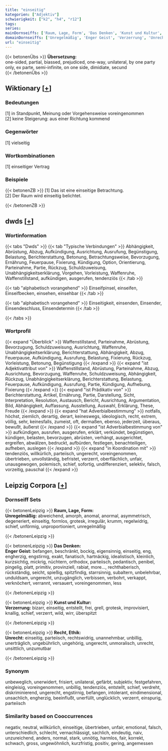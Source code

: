 ```yaml
---
title: "einseitig"
kategorien: ["Adjektiv"]
schwierigkeit: ["k2", "h4", "r12"]
tags:
series:
mainDornseiffs: ['Raum, Lage, Form', 'Das Denken', 'Kunst und Kultur', 'Recht, Ethik']
domainDornseiffs: ['Unregelmäßig', 'Enger Geist', 'Verzerrung', 'Unrecht']
url: "einseitig"
---
```


{{< betonenÜbs >}}
**Übersetzung:**  
one-sided, partial, biassed, prejudiced, one-way, unilateral, by one party only, ex parte, semi-infinite, on one side, dimidiate, secund  
{{< /betonenÜbs >}}

## Wiktionary [[+](https://de.wiktionary.org/wiki/einseitig)]

### Bedeutungen
[1] in Standpunkt, Meinung oder Vorgehensweise voreingenommen  
[2] keine Steigerung: aus einer Richtung kommend  

### Gegenwörter
[1] vielseitig  

### Wortkombinationen
[1] einseitiger Vertrag  

### Beispiele
{{< betonenZB >}}
[1] Das ist eine einseitige Betrachtung.  
[2] Der Raum wird einseitig belichtet.  

{{< /betonenZB >}}


## dwds [[+](https://www.dwds.de/wb/einseitig)]

### Wortinformation
{{< tabs "Dwds" >}}
{{< tab "Typische Verbindungen" >}}
Abhängigkeit, Abrüstung, Abzug, Aufkündigung, Ausrichtung, Ausrufung, Begünstigung, Belastung, Berichterstattung, Betonung, Betrachtungsweise, Bevorzugung, Ernährung, Feuerpause, Fixierung, Kündigung, Option, Orientierung, Parteinahme, Partie, Rückzug, Schuldzuweisung, Unabhängigkeitserklärung, Vorgehen, Vorleistung, Waffenruhe, Waffenstillstand, aufkündigen, ausgerufen, tendenziös
{{< /tab >}}

{{< tab "alphabetisch vorangehend" >}}
Einseifpinsel, einseifen, Einseifbecken, einsehen, einsehbar
{{< /tab >}}

{{< tab "alphabetisch vorangehend" >}}
Einseitigkeit, einsenden, Einsender, Einsendeschluss, Einsendetermin
{{< /tab >}}

{{< /tabs >}}

### Wortprofil
{{< expand "Überblick" >}} Waffenstillstand, Parteinahme, Abrüstung, Bevorzugung, Schuldzuweisung, Ausrichtung, Waffenruhe, Unabhängigkeitserklärung, Berichterstattung, Abhängigkeit, Abzug, Feuerpause, Aufkündigung, Ausrufung, Belastung, Fixierung, Rückzug, Vorleistung, Betonung, Begünstigung {{< /expand >}}
{{< expand "ist Adjektivattribut von" >}} Waffenstillstand, Abrüstung, Parteinahme, Abzug, Ausrichtung, Bevorzugung, Waffenruhe, Schuldzuweisung, Abhängigkeit, Rückzug, Unabhängigkeitserklärung, Berichterstattung, Belastung, Feuerpause, Aufkündigung, Ausrufung, Partie, Kündigung, Aufhebung, Fixierung {{< /expand >}}
{{< expand "ist Prädikativ von" >}} Berichterstattung, Artikel, Ernährung, Partie, Darstellung, Sicht, Interpretation, Resolution, Austausch, Bericht, Ausrichtung, Argumentation, Bild, Abhängigkeit, Auffassung, Ausstellung, Auswahl, Erklärung, These, Freude {{< /expand >}}
{{< expand "hat Adverbialbestimmung" >}} notfalls, höchst, ziemlich, derartig, derart, keineswegs, ideologisch, recht, extrem, völlig, sehr, keinesfalls, zumeist, oft, dermaßen, ebenso, jederzeit, überaus, bewußt, äußerst {{< /expand >}}
{{< expand "ist Adverbialbestimmung von" >}} aufkündigen, ausrufen, ausgerufen, erklärt, verkündet, begünstigen, kündigen, belasten, bevorzugen, abrüsten, verhängt, ausgerichtet, ergreifen, abwälzen, bedruckt, aufbürden, festlegen, benachteiligen, aufheben, auslegen {{< /expand >}}
{{< expand "in Koordination mit" >}} tendenziös, willkürlich, parteiisch, ungerecht, voreingenommen, übertrieben, unvollständig, befristet, verzerrt, oberflächlich, unfair, unausgewogen, polemisch, schief, sofortig, undifferenziert, selektiv, falsch, vorzeitig, pauschal {{< /expand >}}

## Leipzig Corpora [[+](https://corpora.uni-leipzig.de/en/res?word=einseitig&corpusId=deu_newscrawl-public_2018)]

### Dornseiff Sets
{{< betonenLeipzig >}}
**Raum, Lage, Form:**  
**Unregelmäßig:** abweichend, amorph, anomal, anormal, asymmetrisch, degeneriert, einseitig, formlos, grotesk, irregulär, krumm, regelwidrig, schief, unförmig, unproportioniert, unregelmäßig  

{{< /betonenLeipzig >}}


{{< betonenLeipzig >}}
**Das Denken:**  
**Enger Geist:** befangen, beschränkt, bockig, eigensinnig, einseitig, eng, engherzig, engstirnig, exakt, fanatisch, hartnäckig, idealistisch, kleinlich, kurzsichtig, mickrig, nüchtern, orthodox, parteiisch, pedantisch, penibel, pingelig, platt, primitiv, provinziell, rabiat, more..., rechthaberisch, rückständig, seicht, spießig, spitzfindig, starrsinnig, subaltern, unbelehrbar, unduldsam, ungerecht, unzugänglich, verbissen, verbohrt, verkappt, verknöchert, verrannt, versauert, voreingenommen, less  

{{< /betonenLeipzig >}}


{{< betonenLeipzig >}}
**Kunst und Kultur:**  
**Verzerrung:** bizarr, einseitig, entstellt, frei, grell, grotesk, improvisiert, knallig, schief, verzerrt, wild, wirr, überspitzt  

{{< /betonenLeipzig >}}


{{< betonenLeipzig >}}
**Recht, Ethik:**  
**Unrecht:** einseitig, parteiisch, rechtswidrig, unannehmbar, unbillig, unerträglich, ungebührlich, ungehörig, ungerecht, unmoralisch, unrecht, unsittlich, unzumutbar  

{{< /betonenLeipzig >}}

### Synonym
unbeweglich, unerwidert, frisiert, unilateral, gefärbt, subjektiv, festgefahren, eingleisig, voreingenommen, unbillig, tendenziös, entstellt, schief, verdreht, diskriminierend, ungerecht, engstirnig, befangen, intolerant, eindimensional, unsachlich, engherzig, beeinflußt, unerfüllt, unglücklich, verzerrt, einspurig, parteiisch


### Similarity based on Cooccurrences
negativ, neutral, willkürlich, einseitige, übertrieben, unfair, emotional, falsch, unterschiedlich, schlecht, vernachlässigt, sachlich, eindeutig, naiv, unzureichend, anders, normal, stark, unnötig, harmlos, fair, korrekt, schwach, gross, ungewöhnlich, kurzfristig, positiv, gering, angemessen

